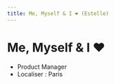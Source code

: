 ```yaml
---
title: Me, Myself & I ❤️ (Estelle)
---
```


# Me, Myself & I ❤️ 

* Product Manager 
* Localiser : Paris

